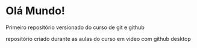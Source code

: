 # Olá Mundo!
 Primeiro repositório versionado do curso de git e github

repositório criado durante as aulas do curso em video com github desktop